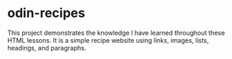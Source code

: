 # odin-recipes

This project demonstrates the knowledge I have learned throughout these HTML lessons. It is a simple recipe website using links, images, lists, headings, and paragraphs.